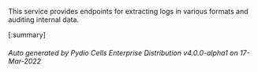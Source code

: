 






This service provides endpoints for extracting logs in various formats and auditing internal data.

[:summary]

###### Auto generated by Pydio Cells Enterprise Distribution v4.0.0-alpha1 on 17-Mar-2022
